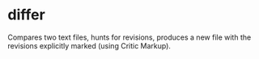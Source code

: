 differ
======

Compares two text files, hunts for revisions, produces a new file with the revisions explicitly marked (using Critic Markup).
